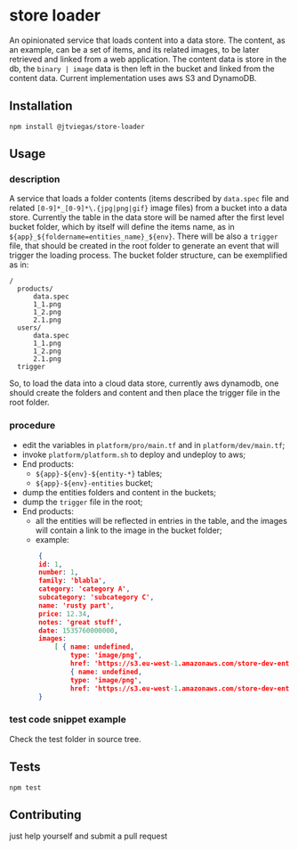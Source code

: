 store loader
=========

An opinionated service that loads content into a data store.
The content, as an example, can be a set of items, and its related images, 
to be later retrieved and linked from a web application. 
The content data is store in the db, the `binary | image` data is then left in the bucket and linked from the content data.
Current implementation uses aws S3 and DynamoDB.

## Installation

  `npm install @jtviegas/store-loader`

## Usage

### description

A service that loads a folder contents (items described by `data.spec` file and related 
```[0-9]*_[0-9]*\.{jpg|png|gif}``` image files) from a bucket into a data store.
Currently the table in the data store will be named after the first level bucket folder, 
which by itself will define the items name, as in ```${app}_${foldername=entities_name}_${env}```.
There will be also a ```trigger``` file, that should be created in the root folder to generate an event
that will trigger the loading process.
The bucket folder structure, can be exemplified as in:

    /
      products/
          data.spec
          1_1.png
          1_2.png
          2.1.png 
      users/  
          data.spec
          1_1.png
          1_2.png
          2.1.png
      trigger
          
So, to load the data into a cloud data store, currently aws dynamodb, one should create the folders and content
and then place the trigger file in the root folder.

### procedure
  - edit the variables in `platform/pro/main.tf` and in `platform/dev/main.tf`;
  - invoke `platform/platform.sh` to deploy and undeploy to aws;
  - End products:
    - `${app}-${env}-${entity-*}` tables; 
    - `${app}-${env}-entities` bucket;
  - dump the entities folders and content in the buckets;
  - dump the `trigger` file in the root;
  - End products:
    - all the entities will be reflected in entries in the table, and the images will contain a link to the image in the bucket folder;
    - example:
    ```json
        { 
        id: 1,
        number: 1,
        family: 'blabla',
        category: 'category A',
        subcategory: 'subcategory C',
        name: 'rusty part',
        price: 12.34,
        notes: 'great stuff',
        date: 1535760000000,
        images:
            [ { name: undefined,
                type: 'image/png',
                href: 'https://s3.eu-west-1.amazonaws.com/store-dev-entities/parts/1_1.png' },
                { name: undefined,
                type: 'image/png',
                href: 'https://s3.eu-west-1.amazonaws.com/store-dev-entities/parts/1_2.png' } ] 
        }
    ```
    

### test code snippet example
    
  Check the test folder in source tree.
  
## Tests

    npm test

## Contributing

just help yourself and submit a pull request